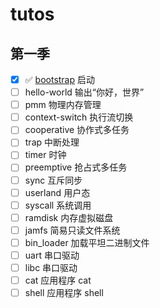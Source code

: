 # tutos

## 第一季

- [x] :white_check_mark: [bootstrap](https://github.com/hilarryxu/tutos/tree/s1-bootstrap) 启动
- [ ] hello-world 输出“你好，世界”
- [ ] pmm 物理内存管理
- [ ] context-switch 执行流切换
- [ ] cooperative 协作式多任务
- [ ] trap 中断处理
- [ ] timer 时钟
- [ ] preemptive 抢占式多任务
- [ ] sync 互斥同步
- [ ] userland 用户态
- [ ] syscall 系统调用
- [ ] ramdisk 内存虚拟磁盘
- [ ] jamfs 简易只读文件系统
- [ ] bin_loader 加载平坦二进制文件
- [ ] uart 串口驱动
- [ ] libc 串口驱动
- [ ] cat 应用程序 cat
- [ ] shell 应用程序 shell
